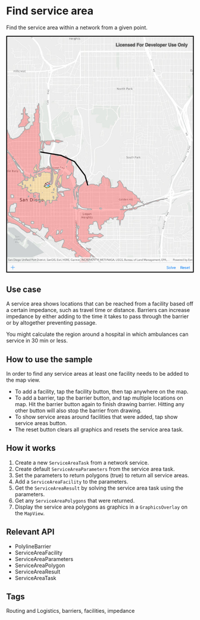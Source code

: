 # Find service area

Find the service area within a network from a given point.

![Image of find service area](FindServiceArea.jpg)

## Use case

A service area shows locations that can be reached from a facility based off a certain impedance, such as travel time or distance. Barriers can increase impedance by either adding to the time it takes to pass through the barrier or by altogether preventing passage.

You might calculate the region around a hospital in which ambulances can service in 30 min or less.

## How to use the sample

In order to find any service areas at least one facility needs to be added to the map view.

* To add a facility, tap the facility button, then tap anywhere on the map.
* To add a barrier, tap the barrier button, and tap multiple locations on map. Hit the barrier button again to finish drawing barrier. Hitting any other button will also stop the barrier from drawing.
* To show service areas around facilities that were added, tap show service areas button. 
* The reset button clears all graphics and resets the service area task.

## How it works

1. Create a new `ServiceAreaTask` from a network service.
2. Create default `ServiceAreaParameters` from the service area task.
3. Set the parameters to return polygons (true) to return all service areas.
4. Add a `ServiceAreaFacility` to the parameters.
5. Get the `ServiceAreaResult` by solving the service area task using the parameters.
6. Get any `ServiceAreaPolygons` that were returned.
7. Display the service area polygons as graphics in a `GraphicsOverlay` on the `MapView`.

## Relevant API

* PolylineBarrier
* ServiceAreaFacility
* ServiceAreaParameters
* ServiceAreaPolygon
* ServiceAreaResult
* ServiceAreaTask

## Tags

Routing and Logistics, barriers, facilities, impedance